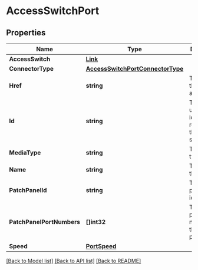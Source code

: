 # AccessSwitchPort

## Properties

Name | Type | Description | Notes
------------ | ------------- | ------------- | -------------
**AccessSwitch** | [**Link**](Link.md) |  | 
**ConnectorType** | [**AccessSwitchPortConnectorType**](AccessSwitchPortConnectorType.md) |  | 
**Href** | **string** | The URI of the Pureport asset. | [optional] [readonly] 
**Id** | **string** | The id is a unique identifier representing the access switch port. | 
**MediaType** | **string** | The media type. | 
**Name** | **string** | The name of the port. | 
**PatchPanelId** | **string** | The patch panel identifier. | 
**PatchPanelPortNumbers** | **[]int32** | The list of port numbers on the patch panel. | 
**Speed** | [**PortSpeed**](PortSpeed.md) |  | 

[[Back to Model list]](../README.md#documentation-for-models) [[Back to API list]](../README.md#documentation-for-api-endpoints) [[Back to README]](../README.md)


